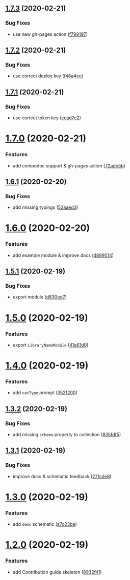 ## [1.7.3](https://github.com/rjlopezdev/nestjs-lib-starter/compare/v1.7.2...v1.7.3) (2020-02-21)


### Bug Fixes

* use new gh-pages action ([f799197](https://github.com/rjlopezdev/nestjs-lib-starter/commit/f799197def300003aab6908ad7e4710d315e3b75))

## [1.7.2](https://github.com/rjlopezdev/nestjs-lib-starter/compare/v1.7.1...v1.7.2) (2020-02-21)


### Bug Fixes

* use correct deploy key ([f48a4ee](https://github.com/rjlopezdev/nestjs-lib-starter/commit/f48a4eea4c0ae46a48a41f57fa1c9317c461bb1b))

## [1.7.1](https://github.com/rjlopezdev/nestjs-lib-starter/compare/v1.7.0...v1.7.1) (2020-02-21)


### Bug Fixes

* use correct token key ([ccad7e2](https://github.com/rjlopezdev/nestjs-lib-starter/commit/ccad7e2a0030ca606dce45b0641973746e82492c))

# [1.7.0](https://github.com/rjlopezdev/nestjs-lib-starter/compare/v1.6.1...v1.7.0) (2020-02-21)


### Features

* add compodoc support & gh-pages action ([72adb5b](https://github.com/rjlopezdev/nestjs-lib-starter/commit/72adb5b05b0fbf484436de8ab4eb7bfdbaf5df82))

## [1.6.1](https://github.com/rjlopezdev/nestjs-lib-starter/compare/v1.6.0...v1.6.1) (2020-02-20)


### Bug Fixes

* add missing typings ([52aaed3](https://github.com/rjlopezdev/nestjs-lib-starter/commit/52aaed39721d6b1296bb847d657d7feb38f54b8c))

# [1.6.0](https://github.com/rjlopezdev/nestjs-lib-starter/compare/v1.5.1...v1.6.0) (2020-02-20)


### Features

* add example module & improve docs ([d889014](https://github.com/rjlopezdev/nestjs-lib-starter/commit/d8890146092f31789c2e8e47877d9835c6d12cd2))

## [1.5.1](https://github.com/rjlopezdev/nestjs-lib-starter/compare/v1.5.0...v1.5.1) (2020-02-19)


### Bug Fixes

* export module ([d830ed7](https://github.com/rjlopezdev/nestjs-lib-starter/commit/d830ed74ebf8e6d30f6c399b338d4e28f952fa8b))

# [1.5.0](https://github.com/rjlopezdev/nestjs-lib-starter/compare/v1.4.0...v1.5.0) (2020-02-19)


### Features

* export `LibraryNameModule` ([41e61d0](https://github.com/rjlopezdev/nestjs-lib-starter/commit/41e61d05c90cf7345d753adb5033dd3de3f50904))

# [1.4.0](https://github.com/rjlopezdev/nestjs-lib-starter/compare/v1.3.2...v1.4.0) (2020-02-19)


### Features

* add `catType` prompt ([3521200](https://github.com/rjlopezdev/nestjs-lib-starter/commit/35212004fd7b72bcaae553beb07aeeab78844bc5))

## [1.3.2](https://github.com/rjlopezdev/nestjs-lib-starter/compare/v1.3.1...v1.3.2) (2020-02-19)


### Bug Fixes

* add missing `schema` property to collection ([835fdf5](https://github.com/rjlopezdev/nestjs-lib-starter/commit/835fdf5f94749d5bbc79b10702e9c47c99621772))

## [1.3.1](https://github.com/rjlopezdev/nestjs-lib-starter/compare/v1.3.0...v1.3.1) (2020-02-19)


### Bug Fixes

* improve docs & schematic feedback ([27fcde8](https://github.com/rjlopezdev/nestjs-lib-starter/commit/27fcde832e733374dcc32314e5066056e4cb0776))

# [1.3.0](https://github.com/rjlopezdev/nestjs-lib-starter/compare/v1.2.0...v1.3.0) (2020-02-19)


### Features

* add `demo` schematic ([a7c23be](https://github.com/rjlopezdev/nestjs-lib-starter/commit/a7c23be872f2cac68c8555e6fed400acc65ed7dd))

# [1.2.0](https://github.com/rjlopezdev/nestjs-lib-starter/compare/v1.1.2...v1.2.0) (2020-02-19)


### Features

* add Contribution guide skeleton ([8932f41](https://github.com/rjlopezdev/nestjs-lib-starter/commit/8932f413957a80a86b5f0aa5442e24656547192e))
